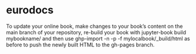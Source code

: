# eurodocs
To update your online book, make changes to your book’s content on the main branch of your repository, re-build your book with jupyter-book build mybookname/ and then use ghp-import -n -p -f mylocalbook/_build/html as before to push the newly built HTML to the gh-pages branch.